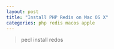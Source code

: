 ```yaml
---
layout: post
title: "Install PHP Redis on Mac OS X"
categories: php redis macos apple
---
```


> pecl install redos